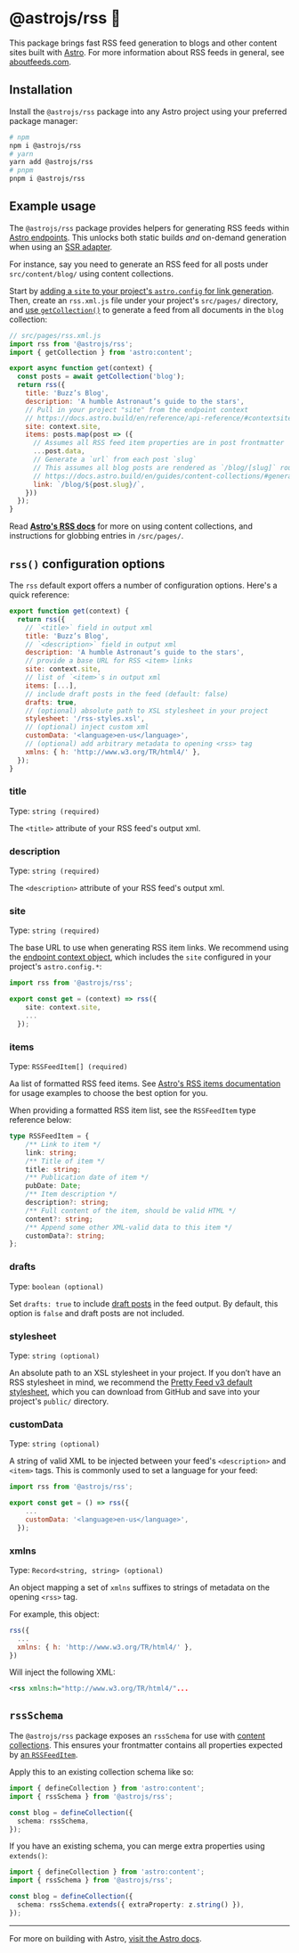 # @astrojs/rss 📖

This package brings fast RSS feed generation to blogs and other content sites built with [Astro](https://astro.build/). For more information about RSS feeds in general, see [aboutfeeds.com](https://aboutfeeds.com/).

## Installation

Install the `@astrojs/rss` package into any Astro project using your preferred package manager:

```bash
# npm
npm i @astrojs/rss
# yarn
yarn add @astrojs/rss
# pnpm
pnpm i @astrojs/rss
```

## Example usage

The `@astrojs/rss` package provides helpers for generating RSS feeds within [Astro endpoints][astro-endpoints]. This unlocks both static builds _and_ on-demand generation when using an [SSR adapter](https://docs.astro.build/en/guides/server-side-rendering/#enabling-ssr-in-your-project).

For instance, say you need to generate an RSS feed for all posts under `src/content/blog/` using content collections.

Start by [adding a `site` to your project's `astro.config` for link generation](https://docs.astro.build/en/reference/configuration-reference/#site). Then, create an `rss.xml.js` file under your project's `src/pages/` directory, and [use `getCollection()`](https://docs.astro.build/en/guides/content-collections/#getcollection) to generate a feed from all documents in the `blog` collection:

```js
// src/pages/rss.xml.js
import rss from '@astrojs/rss';
import { getCollection } from 'astro:content';

export async function get(context) {
  const posts = await getCollection('blog');
  return rss({
    title: 'Buzz’s Blog',
    description: 'A humble Astronaut’s guide to the stars',
    // Pull in your project "site" from the endpoint context
    // https://docs.astro.build/en/reference/api-reference/#contextsite
    site: context.site,
    items: posts.map(post => ({
      // Assumes all RSS feed item properties are in post frontmatter
      ...post.data,
      // Generate a `url` from each post `slug`
      // This assumes all blog posts are rendered as `/blog/[slug]` routes
      // https://docs.astro.build/en/guides/content-collections/#generating-pages-from-content-collections
      link: `/blog/${post.slug}/`,
    }))
  });
}
```

Read **[Astro's RSS docs][astro-rss]** for more on using content collections, and instructions for globbing entries in `/src/pages/`.

## `rss()` configuration options

The `rss` default export offers a number of configuration options. Here's a quick reference:

```js
export function get(context) {
  return rss({
    // `<title>` field in output xml
    title: 'Buzz’s Blog',
    // `<description>` field in output xml
    description: 'A humble Astronaut’s guide to the stars',
    // provide a base URL for RSS <item> links
    site: context.site,
    // list of `<item>`s in output xml
    items: [...],
    // include draft posts in the feed (default: false)
    drafts: true,
    // (optional) absolute path to XSL stylesheet in your project
    stylesheet: '/rss-styles.xsl',
    // (optional) inject custom xml
    customData: '<language>en-us</language>',
    // (optional) add arbitrary metadata to opening <rss> tag
    xmlns: { h: 'http://www.w3.org/TR/html4/' },
  });
}
```

### title

Type: `string (required)`

The `<title>` attribute of your RSS feed's output xml.

### description

Type: `string (required)`

The `<description>` attribute of your RSS feed's output xml.

### site

Type: `string (required)`

The base URL to use when generating RSS item links. We recommend using the [endpoint context object](https://docs.astro.build/en/reference/api-reference/#contextsite), which includes the `site` configured in your project's `astro.config.*`:

```ts
import rss from '@astrojs/rss';

export const get = (context) => rss({
    site: context.site,
    ...
  });
```

### items

Type: `RSSFeedItem[] (required)`

Aa list of formatted RSS feed items. See [Astro's RSS items documentation](https://docs.astro.build/en/guides/rss/#generating-items) for usage examples to choose the best option for you.

When providing a formatted RSS item list, see the `RSSFeedItem` type reference below:

```ts
type RSSFeedItem = {
	/** Link to item */
	link: string;
	/** Title of item */
	title: string;
	/** Publication date of item */
	pubDate: Date;
	/** Item description */
	description?: string;
	/** Full content of the item, should be valid HTML */
	content?: string;
	/** Append some other XML-valid data to this item */
	customData?: string;
};
```

### drafts

Type: `boolean (optional)`

Set `drafts: true` to include [draft posts](https://docs.astro.build/en/guides/markdown-content/#draft-pages) in the feed output. By default, this option is `false` and draft posts are not included.

### stylesheet

Type: `string (optional)`

An absolute path to an XSL stylesheet in your project. If you don’t have an RSS stylesheet in mind, we recommend the [Pretty Feed v3 default stylesheet](https://github.com/genmon/aboutfeeds/blob/main/tools/pretty-feed-v3.xsl), which you can download from GitHub and save into your project's `public/` directory.

### customData

Type: `string (optional)`

A string of valid XML to be injected between your feed's `<description>` and `<item>` tags. This is commonly used to set a language for your feed:

```js
import rss from '@astrojs/rss';

export const get = () => rss({
    ...
    customData: '<language>en-us</language>',
  });
```

### xmlns

Type: `Record<string, string> (optional)`

An object mapping a set of `xmlns` suffixes to strings of metadata on the opening `<rss>` tag.

For example, this object:

```js
rss({
  ...
  xmlns: { h: 'http://www.w3.org/TR/html4/' },
})
```

Will inject the following XML:

```xml
<rss xmlns:h="http://www.w3.org/TR/html4/"...
```

## `rssSchema`

The `@astrojs/rss` package exposes an `rssSchema` for use with [content collections](https://docs.astro.build/en/guides/content-collections/). This ensures your frontmatter contains all properties expected by [an `RSSFeedItem`](#items).

Apply this to an existing collection schema like so:

```ts "schema: rssSchema,"
import { defineCollection } from 'astro:content';
import { rssSchema } from '@astrojs/rss';

const blog = defineCollection({
  schema: rssSchema,
});
```

If you have an existing schema, you can merge extra properties using `extends()`:

```ts ".extends({ extraProperty: z.string() }),"
import { defineCollection } from 'astro:content';
import { rssSchema } from '@astrojs/rss';

const blog = defineCollection({
  schema: rssSchema.extends({ extraProperty: z.string() }),
});
```

---

For more on building with Astro, [visit the Astro docs][astro-rss].

[astro-rss]: https://docs.astro.build/en/guides/rss/#using-astrojsrss-recommended
[astro-endpoints]: https://docs.astro.build/en/core-concepts/astro-pages/#non-html-pages
